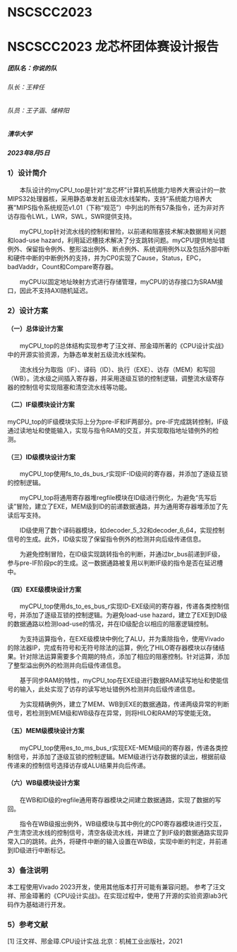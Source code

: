 # NSCSCC2023
# NSCSCC2023 龙芯杯团体赛设计报告
##### 团队名：你说的队
###### 队长：王梓任
###### 队员：王子涵、储梓阳
##### 清华大学
##### 2023年8月5日

 
### 1）设计简介
&emsp;&emsp;本队设计的myCPU_top​是针对“龙芯杯”计算机系统能力培养大赛设计的一款MIPS32处理器核，采用静态单发射五级流水线架构，支持“系统能力培养大赛”MIPS指令系统规范v1.01（下称“规范”）中列出的所有57条指令，还为非对齐访存指令LWL，LWR，SWL，SWR提供支持。

&emsp;&emsp;myCPU_top针对流水线的控制和冒险，以前递和阻塞技术解决数据相关问题和load-use hazard，利用延迟槽技术解决了分支跳转问题。myCPU提供地址错例外、保留指令例外、整形溢出例外、断点例外、系统调用例外以及包括外部中断和硬件中断的中断例外的支持，并为CP0实现了Cause，Status，EPC，badVaddr，Count和Compare寄存器。

&emsp;&emsp;myCPU以固定地址映射方式进行存储管理，myCPU的访存接口为SRAM接口，因此不支持AXI随机延迟。

### 2）设计方案
#### （一）总体设计方案
&emsp;&emsp;myCPU_top的总体结构实现参考了汪文祥、邢金璋所著的《CPU设计实战》中的开源实验资源，为静态单发射五级流水线架构。

&emsp;&emsp;流水线分为取指（IF）、译码（ID）、执行（EXE）、访存（MEM）和写回（WB）。流水级之间插入寄存器，并采用逐级互锁的控制逻辑，调整流水级寄存器的控制信号实现阻塞和清空流水线等功能。

#### （二）IF级模块设计方案
myCPU_top的IF级模块实际上分为pre-IF和IF两部分。pre-IF完成跳转控制，IF级通过读地址和使能输入，实现与指令RAM的交互，并实现取指地址错例外的检测。

#### （三）ID级模块设计方案
&emsp;&emsp;myCPU_top使用fs_to_ds_bus_r实现IF-ID级间的寄存器，并添加了逐级互锁的控制逻辑。

&emsp;&emsp;myCPU_top将通用寄存器堆regfile模块在ID级进行例化，为避免“先写后读”冒险，建立了EXE，MEM级到ID的前递数据通路，并为通用寄存器堆添加了先读后写支持。

&emsp;&emsp;ID级使用了数个译码器模块，如decoder_5_32和decoder_6_64，实现控制信号的生成。此外，ID级实现了保留指令例外的检测并向后级传递信息。

&emsp;&emsp;为避免控制冒险，在ID级实现跳转指令的判断，并通过br_bus前递到IF级，参与pre-IF阶段pc的生成。这一数据通路被复用以判断IF级的指令是否在延迟槽中。

#### （四）EXE级模块设计方案
&emsp;&emsp;myCPU_top使用ds_to_es_bus_r实现ID-EXE级间的寄存器，传递各类控制信号，并添加了逐级互锁的控制逻辑。为避免load-use hazard，建立了EXE到ID级的数据通路以检测load-use的情况，并在ID级配合以相应的阻塞逻辑控制。

&emsp;&emsp;为支持运算指令，在EXE级模块中例化了ALU，并为乘除指令，使用Vivado的除法器IP，完成有符号和无符号除法的运算，例化了HILO寄存器模块以存储结果。针对除法运算需要多个周期的特点，添加了相应的阻塞控制。针对运算，添加了整型溢出例外的检测并向后级传递信息。

&emsp;&emsp;基于同步RAM的特性，myCPU_top在EXE级进行数据RAM读写地址和使能信号的输入，此处实现了访存的读写地址错例外检测并向后级传递信息。

&emsp;&emsp;为实现精确例外，建立了MEM、WB到EXE的数据通路，传递两级异常的判断信号，若检测到MEM级和WB级存在异常，则将HILO和RAM的写使能无效。

#### （五）MEM级模块设计方案
&emsp;&emsp;myCPU_top使用es_to_ms_bus_r实现EXE-MEM级间的寄存器，传递各类控制信号，并添加了逐级互锁的控制逻辑。MEM级进行访存数据的读出，根据前级传递来的控制信号选择访存或ALU结果并向后传递。

#### （六）WB级模块设计方案
&emsp;&emsp;在WB和ID级的regfile通用寄存器模块之间建立数据通路，实现了数据的写回。

&emsp;&emsp;指令在WB级报出例外，WB级模块与其中例化的CP0寄存器模块进行交互，产生清空流水线的控制信号，清空各级流水线，并建立了到IF级的数据通路实现异常入口的跳转。此外，将硬件中断的输入设置在WB级，实现中断的判定，并前递到ID级进行中断标记。

### 3）备注说明
本工程使用Vivado 2023开发，使用其他版本打开可能有兼容问题。
参考了汪文祥、邢金璋著的《CPU设计实战》。在实现过程中，使用了开源的实验资源lab3代码作为基础进行开发。

### 5）参考文献
[1] 汪文祥、邢金璋.CPU设计实战.北京：机械工业出版社，2021
